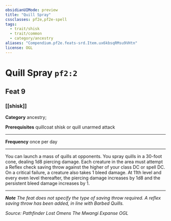```yaml
---
obsidianUIMode: preview
title: "Quill Spray"
cssclasses: pf2e,pf2e-spell
tags:
  - trait/shisk
  - trait/common
  - category/ancestry
aliases: "Compendium.pf2e.feats-srd.Item.ux6kbsqRMsu9VHtn"
license: OGL
---
```

# Quill Spray `pf2:2`
## Feat 9
### [[shisk]]

**Category** ancestry; 



**Prerequisites** quillcoat shisk or quill unarmed attack
* * *
**Frequency** once per day

* * *

You can launch a mass of quills at opponents. You spray quills in a 30-foot cone, dealing 1d8 piercing damage. Each creature in the area must attempt a Reflex check saving throw against the higher of your class DC or spell DC. On a critical failure, a creature also takes 1 bleed damage. At 11th level and every even level thereafter, the piercing damage increases by 1d8 and the persistent bleed damage increases by 1.

* * *

_**Note** The feat does not specify the type of saving throw required. A reflex saving throw has been added, in line with Barbed Quills._

*Source: Pathfinder Lost Omens The Mwangi Expanse*
*OGL*
